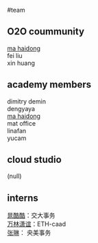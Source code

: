 #team

O2O coummunity
------
[ma haidong](http://www.ikuku.cn/name/7673)   
fei liu  
xin huang  

academy members
--------

dimitry demin  
dengyaya  
[ma haidong](http://www.ikuku.cn/name/7673)  
mat office  
linafan  
yucam  

cloud studio
-----
(null)  


interns
--------

[晁酷酷](http://www.ikuku.cn/name/9551)：交大事务  
[万林潇谊](http://www.ikuku.cn/name/9549)：ETH-caad  
[张琳](http://www.ikuku.cn/name/9555)： 央美事务  
